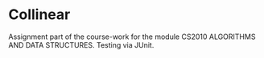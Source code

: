 # Collinear

Assignment part of the course-work for the module CS2010 ALGORITHMS AND DATA STRUCTURES. Testing via JUnit. 
